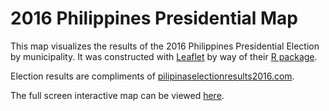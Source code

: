 # 2016 Philippines Presidential Map

This map visualizes the results of the 2016 Philippines Presidential Election by municipality. It was constructed with [Leaflet](https://rstudio.github.io/leaflet/) by way of their [R package](https://cran.r-project.org/web/packages/leaflet/leaflet.pdf).

Election results are compliments of [pilipinaselectionresults2016.com](pilipinaselectionresults2016.com).

The full screen interactive map can be viewed [here](http://pages.ucsd.edu/~mwdavids/maps/PEM.html).
